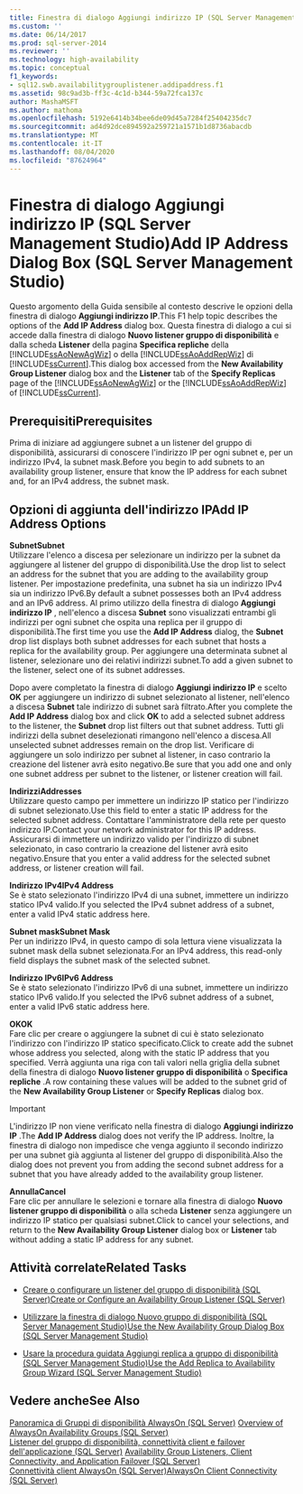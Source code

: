 ```yaml
---
title: Finestra di dialogo Aggiungi indirizzo IP (SQL Server Management Studio) | Microsoft Docs
ms.custom: ''
ms.date: 06/14/2017
ms.prod: sql-server-2014
ms.reviewer: ''
ms.technology: high-availability
ms.topic: conceptual
f1_keywords:
- sql12.swb.availabilitygrouplistener.addipaddress.f1
ms.assetid: 98c9ad3b-ff3c-4c1d-b344-59a72fca137c
author: MashaMSFT
ms.author: mathoma
ms.openlocfilehash: 5192e6414b34bee6de09d45a7284f25404235dc7
ms.sourcegitcommit: ad4d92dce894592a259721a1571b1d8736abacdb
ms.translationtype: MT
ms.contentlocale: it-IT
ms.lasthandoff: 08/04/2020
ms.locfileid: "87624964"
---
```

# <a name="add-ip-address-dialog-box-sql-server-management-studio"></a><span data-ttu-id="130fb-102">Finestra di dialogo Aggiungi indirizzo IP (SQL Server Management Studio)</span><span class="sxs-lookup"><span data-stu-id="130fb-102">Add IP Address Dialog Box (SQL Server Management Studio)</span></span>
  <span data-ttu-id="130fb-103"> Questo argomento della Guida sensibile al contesto descrive le opzioni della finestra di dialogo **Aggiungi indirizzo IP**.</span><span class="sxs-lookup"><span data-stu-id="130fb-103">This F1 help topic describes the options of the **Add IP Address** dialog box.</span></span> <span data-ttu-id="130fb-104">Questa finestra di dialogo a cui si accede dalla finestra di dialogo **Nuovo listener gruppo di disponibilità** e dalla scheda **Listener** della pagina **Specifica repliche** della [!INCLUDE[ssAoNewAgWiz](../../../includes/ssaonewagwiz-md.md)] o della [!INCLUDE[ssAoAddRepWiz](../../../includes/ssaoaddrepwiz-md.md)] di [!INCLUDE[ssCurrent](../../../includes/sscurrent-md.md)].</span><span class="sxs-lookup"><span data-stu-id="130fb-104">This dialog box accessed from the **New Availability Group Listener** dialog box and the **Listener** tab of the **Specify Replicas** page of the [!INCLUDE[ssAoNewAgWiz](../../../includes/ssaonewagwiz-md.md)] or the [!INCLUDE[ssAoAddRepWiz](../../../includes/ssaoaddrepwiz-md.md)] of [!INCLUDE[ssCurrent](../../../includes/sscurrent-md.md)].</span></span>  
  
## <a name="prerequisites"></a><span data-ttu-id="130fb-105">Prerequisiti</span><span class="sxs-lookup"><span data-stu-id="130fb-105">Prerequisites</span></span>  
 <span data-ttu-id="130fb-106">Prima di iniziare ad aggiungere subnet a un listener del gruppo di disponibilità, assicurarsi di conoscere l'indirizzo IP per ogni subnet e, per un indirizzo IPv4, la subnet mask.</span><span class="sxs-lookup"><span data-stu-id="130fb-106">Before you begin to add subnets to an availability group listener, ensure that know the IP address for each subnet and, for an IPv4 address, the subnet mask.</span></span>  
  
##  <a name="add-ip-address-options"></a><a name="PageOptions"></a> <span data-ttu-id="130fb-107">Opzioni di aggiunta dell'indirizzo IP</span><span class="sxs-lookup"><span data-stu-id="130fb-107">Add IP Address Options</span></span>  
 <span data-ttu-id="130fb-108">**Subnet**</span><span class="sxs-lookup"><span data-stu-id="130fb-108">**Subnet**</span></span>  
 <span data-ttu-id="130fb-109">Utilizzare l'elenco a discesa per selezionare un indirizzo per la subnet da aggiungere al listener del gruppo di disponibilità.</span><span class="sxs-lookup"><span data-stu-id="130fb-109">Use the drop list to select an address for the subnet that you are adding to the availability group listener.</span></span> <span data-ttu-id="130fb-110">Per impostazione predefinita, una subnet ha sia un indirizzo IPv4 sia un indirizzo IPv6.</span><span class="sxs-lookup"><span data-stu-id="130fb-110">By default a subnet possesses both an IPv4 address and an IPv6 address.</span></span> <span data-ttu-id="130fb-111">Al primo utilizzo della finestra di dialogo **Aggiungi indirizzo IP** , nell'elenco a discesa **Subnet** sono visualizzati entrambi gli indirizzi per ogni subnet che ospita una replica per il gruppo di disponibilità.</span><span class="sxs-lookup"><span data-stu-id="130fb-111">The first time you use the **Add IP Address** dialog,  the **Subnet** drop list displays both subnet addresses for each subnet that hosts a replica for the availability group.</span></span> <span data-ttu-id="130fb-112">Per aggiungere una determinata subnet al listener, selezionare uno dei relativi indirizzi subnet.</span><span class="sxs-lookup"><span data-stu-id="130fb-112">To add a given subnet to the listener, select one of its subnet addresses.</span></span>  
  
 <span data-ttu-id="130fb-113">Dopo avere completato la finestra di dialogo **Aggiungi indirizzo IP** e scelto **OK** per aggiungere un indirizzo di subnet selezionato al listener, nell'elenco a discesa **Subnet** tale indirizzo di subnet sarà filtrato.</span><span class="sxs-lookup"><span data-stu-id="130fb-113">After you complete the **Add IP Address** dialog box and click **OK** to add a selected subnet address to the listener, the **Subnet** drop list filters out that subnet address.</span></span> <span data-ttu-id="130fb-114">Tutti gli indirizzi della subnet deselezionati rimangono nell'elenco a discesa.</span><span class="sxs-lookup"><span data-stu-id="130fb-114">All unselected subnet addresses remain on the drop list.</span></span> <span data-ttu-id="130fb-115">Verificare di aggiungere un solo indirizzo per subnet al listener, in caso contrario la creazione del listener avrà esito negativo.</span><span class="sxs-lookup"><span data-stu-id="130fb-115">Be sure that you add one and only one subnet address per subnet to the listener, or listener creation will fail.</span></span>  
  
 <span data-ttu-id="130fb-116">**Indirizzi**</span><span class="sxs-lookup"><span data-stu-id="130fb-116">**Addresses**</span></span>  
 <span data-ttu-id="130fb-117">Utilizzare questo campo per immettere un indirizzo IP statico per l'indirizzo di subnet selezionato.</span><span class="sxs-lookup"><span data-stu-id="130fb-117">Use this field to enter a static IP address for the selected subnet address.</span></span> <span data-ttu-id="130fb-118">Contattare l'amministratore della rete per questo indirizzo IP.</span><span class="sxs-lookup"><span data-stu-id="130fb-118">Contact your network administrator for this IP address.</span></span> <span data-ttu-id="130fb-119">Assicurarsi di immettere un indirizzo valido per l'indirizzo di subnet selezionato, in caso contrario la creazione del listener avrà esito negativo.</span><span class="sxs-lookup"><span data-stu-id="130fb-119">Ensure that you enter a valid address for the selected subnet address, or listener creation will fail.</span></span>  
  
 <span data-ttu-id="130fb-120">**Indirizzo IPv4**</span><span class="sxs-lookup"><span data-stu-id="130fb-120">**IPv4 Address**</span></span>  
 <span data-ttu-id="130fb-121">Se è stato selezionato l'indirizzo IPv4 di una subnet, immettere un indirizzo statico IPv4 valido.</span><span class="sxs-lookup"><span data-stu-id="130fb-121">If you selected the IPv4 subnet address of a subnet, enter a valid IPv4 static address here.</span></span>  
  
 <span data-ttu-id="130fb-122">**Subnet mask**</span><span class="sxs-lookup"><span data-stu-id="130fb-122">**Subnet Mask**</span></span>  
 <span data-ttu-id="130fb-123">Per un indirizzo IPv4, in questo campo di sola lettura viene visualizzata la subnet mask della subnet selezionata.</span><span class="sxs-lookup"><span data-stu-id="130fb-123">For an IPv4 address, this read-only field displays the subnet mask of the selected subnet.</span></span>  
  
 <span data-ttu-id="130fb-124">**Indirizzo IPv6**</span><span class="sxs-lookup"><span data-stu-id="130fb-124">**IPv6 Address**</span></span>  
 <span data-ttu-id="130fb-125">Se è stato selezionato l'indirizzo IPv6 di una subnet, immettere un indirizzo statico IPv6 valido.</span><span class="sxs-lookup"><span data-stu-id="130fb-125">If you selected the IPv6 subnet address of a subnet, enter a valid IPv6 static address here.</span></span>  
  
 <span data-ttu-id="130fb-126">**OK**</span><span class="sxs-lookup"><span data-stu-id="130fb-126">**OK**</span></span>  
 <span data-ttu-id="130fb-127">Fare clic per creare o aggiungere la subnet di cui è stato selezionato l'indirizzo con l'indirizzo IP statico specificato.</span><span class="sxs-lookup"><span data-stu-id="130fb-127">Click to create add the subnet whose address you selected, along with the static IP address that you specified.</span></span> <span data-ttu-id="130fb-128">Verrà aggiunta una riga con tali valori nella griglia della subnet della finestra di dialogo **Nuovo listener gruppo di disponibilità** o **Specifica repliche** .</span><span class="sxs-lookup"><span data-stu-id="130fb-128">A row containing these values will be added to the subnet grid of the **New Availability Group Listener** or **Specify Replicas** dialog box.</span></span>  
  
> [!IMPORTANT]  
>  <span data-ttu-id="130fb-129">L'indirizzo IP non viene verificato nella finestra di dialogo **Aggiungi indirizzo IP** .</span><span class="sxs-lookup"><span data-stu-id="130fb-129">The **Add IP Address** dialog does not verify the IP address.</span></span> <span data-ttu-id="130fb-130">Inoltre, la finestra di dialogo non impedisce che venga aggiunto il secondo indirizzo per una subnet già aggiunta al listener del gruppo di disponibilità.</span><span class="sxs-lookup"><span data-stu-id="130fb-130">Also the dialog does not prevent you from adding the second subnet address for a subnet that you have already added to the availability group listener.</span></span>  
  
 <span data-ttu-id="130fb-131">**Annulla**</span><span class="sxs-lookup"><span data-stu-id="130fb-131">**Cancel**</span></span>  
 <span data-ttu-id="130fb-132">Fare clic per annullare le selezioni e tornare alla finestra di dialogo **Nuovo listener gruppo di disponibilità** o alla scheda **Listener** senza aggiungere un indirizzo IP statico per qualsiasi subnet.</span><span class="sxs-lookup"><span data-stu-id="130fb-132">Click to cancel your selections, and return to the **New Availability Group Listener** dialog box or **Listener** tab without adding a static IP address for any subnet.</span></span>  
  
  
##  <a name="related-tasks"></a><a name="RelatedTasks"></a> <span data-ttu-id="130fb-133">Attività correlate</span><span class="sxs-lookup"><span data-stu-id="130fb-133">Related Tasks</span></span>  
  
-   [<span data-ttu-id="130fb-134">Creare o configurare un listener del gruppo di disponibilità &#40;SQL Server&#41;</span><span class="sxs-lookup"><span data-stu-id="130fb-134">Create or Configure an Availability Group Listener &#40;SQL Server&#41;</span></span>](create-or-configure-an-availability-group-listener-sql-server.md)  
  
-   [<span data-ttu-id="130fb-135">Utilizzare la finestra di dialogo Nuovo gruppo di disponibilità &#40;SQL Server Management Studio&#41;</span><span class="sxs-lookup"><span data-stu-id="130fb-135">Use the New Availability Group Dialog Box &#40;SQL Server Management Studio&#41;</span></span>](use-the-new-availability-group-dialog-box-sql-server-management-studio.md)  
  
-   [<span data-ttu-id="130fb-136">Usare la procedura guidata Aggiungi replica a gruppo di disponibilità &#40;SQL Server Management Studio&#41;</span><span class="sxs-lookup"><span data-stu-id="130fb-136">Use the Add Replica to Availability Group Wizard &#40;SQL Server Management Studio&#41;</span></span>](use-the-add-replica-to-availability-group-wizard-sql-server-management-studio.md)  
  
  
## <a name="see-also"></a><span data-ttu-id="130fb-137">Vedere anche</span><span class="sxs-lookup"><span data-stu-id="130fb-137">See Also</span></span>  
 <span data-ttu-id="130fb-138">[Panoramica di Gruppi di disponibilità AlwaysOn &#40;SQL Server&#41;](overview-of-always-on-availability-groups-sql-server.md) </span><span class="sxs-lookup"><span data-stu-id="130fb-138">[Overview of AlwaysOn Availability Groups &#40;SQL Server&#41;](overview-of-always-on-availability-groups-sql-server.md) </span></span>  
 <span data-ttu-id="130fb-139">[Listener del gruppo di disponibilità, connettività client e failover dell'applicazione &#40;SQL Server&#41;](../../listeners-client-connectivity-application-failover.md) </span><span class="sxs-lookup"><span data-stu-id="130fb-139">[Availability Group Listeners, Client Connectivity, and Application Failover &#40;SQL Server&#41;](../../listeners-client-connectivity-application-failover.md) </span></span>  
 [<span data-ttu-id="130fb-140">Connettività client AlwaysOn (SQL Server)</span><span class="sxs-lookup"><span data-stu-id="130fb-140">AlwaysOn Client Connectivity (SQL Server)</span></span>](always-on-client-connectivity-sql-server.md)  
  
  
